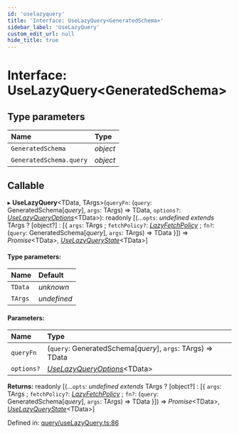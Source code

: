 ```yaml
---
id: 'uselazyquery'
title: 'Interface: UseLazyQuery<GeneratedSchema>'
sidebar_label: 'UseLazyQuery'
custom_edit_url: null
hide_title: true
---
```


# Interface: UseLazyQuery<GeneratedSchema\>

## Type parameters

| Name                    | Type     |
| :---------------------- | :------- |
| `GeneratedSchema`       | _object_ |
| `GeneratedSchema.query` | _object_ |

## Callable

▸ **UseLazyQuery**<TData, TArgs\>(`queryFn`: (`query`: GeneratedSchema[*query*], `args`: TArgs) => TData, `options?`: [_UseLazyQueryOptions_](uselazyqueryoptions.md)<TData\>): readonly [(...`opts`: _undefined_ _extends_ TArgs ? [object?] : [{ `args`: TArgs ; `fetchPolicy?`: [_LazyFetchPolicy_](../modules.md#lazyfetchpolicy) ; `fn?`: (`query`: GeneratedSchema[*query*], `args`: TArgs) => TData }]) => _Promise_<TData\>, [_UseLazyQueryState_](uselazyquerystate.md)<TData\>]

#### Type parameters:

| Name    | Default     |
| :------ | :---------- |
| `TData` | _unknown_   |
| `TArgs` | _undefined_ |

#### Parameters:

| Name       | Type                                                        |
| :--------- | :---------------------------------------------------------- |
| `queryFn`  | (`query`: GeneratedSchema[*query*], `args`: TArgs) => TData |
| `options?` | [_UseLazyQueryOptions_](uselazyqueryoptions.md)<TData\>     |

**Returns:** readonly [(...`opts`: _undefined_ _extends_ TArgs ? [object?] : [{ `args`: TArgs ; `fetchPolicy?`: [_LazyFetchPolicy_](../modules.md#lazyfetchpolicy) ; `fn?`: (`query`: GeneratedSchema[*query*], `args`: TArgs) => TData }]) => _Promise_<TData\>, [_UseLazyQueryState_](uselazyquerystate.md)<TData\>]

Defined in: [query/useLazyQuery.ts:86](https://github.com/gqless/new_gqless/blob/master/packages/react/src/query/useLazyQuery.ts#L86)
